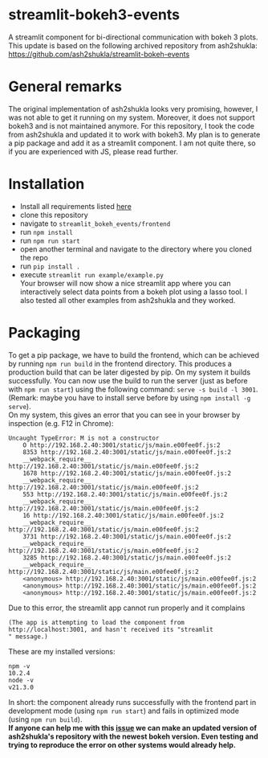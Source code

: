 # streamlit-bokeh3-events
A streamlit component for bi-directional communication with bokeh 3 plots. This update is based on the following archived repository from ash2shukla: https://github.com/ash2shukla/streamlit-bokeh-events

# General remarks
The original implementation of ash2shukla looks very promising, however, I was not able to get it running on my system. Moreover, it does not support bokeh3 and is not maintained anymore. For this repository, I took the code from ash2shukla and updated it to work with bokeh3. My plan is to generate a pip package and add it as a streamlit component. I am not quite there, so if you are experienced with JS, please read further.

# Installation
- Install all requirements listed [here](https://docs.streamlit.io/library/components/components-api#development-environment-setup)
- clone this repository
- navigate to `streamlit_bokeh_events/frontend`
- run `npm install`
- run `npm run start`
- open another terminal and navigate to the directory where you cloned the repo
- run `pip install .`
- execute `streamlit run example/example.py`  
Your browser will now show a nice streamlit app where you can interactively select data points from a bokeh plot using a lasso tool. I also tested all other examples from ash2shukla and they worked.

# Packaging
To get a pip package, we have to build the frontend, which can be achieved by running `npm run build` in the frontend directory. This produces a production build that can be later digested by pip. On my system it builds successfully. You can now use the build to run the server (just as before with `npm run start`) using the following command: `serve -s build -l 3001`. (Remark: maybe you have to install serve before by using `npm install -g serve`).  
On my system, this gives an error that you can see in your browser by inspection (e.g. F12 in Chrome):
```
Uncaught TypeError: M is not a constructor
    O http://192.168.2.40:3001/static/js/main.e00fee0f.js:2
    8353 http://192.168.2.40:3001/static/js/main.e00fee0f.js:2
    __webpack_require__ http://192.168.2.40:3001/static/js/main.e00fee0f.js:2
    1678 http://192.168.2.40:3001/static/js/main.e00fee0f.js:2
    __webpack_require__ http://192.168.2.40:3001/static/js/main.e00fee0f.js:2
    553 http://192.168.2.40:3001/static/js/main.e00fee0f.js:2
    __webpack_require__ http://192.168.2.40:3001/static/js/main.e00fee0f.js:2
    16 http://192.168.2.40:3001/static/js/main.e00fee0f.js:2
    __webpack_require__ http://192.168.2.40:3001/static/js/main.e00fee0f.js:2
    3731 http://192.168.2.40:3001/static/js/main.e00fee0f.js:2
    __webpack_require__ http://192.168.2.40:3001/static/js/main.e00fee0f.js:2
    3285 http://192.168.2.40:3001/static/js/main.e00fee0f.js:2
    __webpack_require__ http://192.168.2.40:3001/static/js/main.e00fee0f.js:2
    <anonymous> http://192.168.2.40:3001/static/js/main.e00fee0f.js:2
    <anonymous> http://192.168.2.40:3001/static/js/main.e00fee0f.js:2
    <anonymous> http://192.168.2.40:3001/static/js/main.e00fee0f.js:2
```
Due to this error, the streamlit app cannot run properly and it complains 
```
(The app is attempting to load the component from http://localhost:3001, and hasn't received its "streamlit
" message.)
```  
These are my installed versions:  
```
npm -v
10.2.4
node -v
v21.3.0
```  
In short: the component already runs successfully with the frontend part in development mode (using ```npm run start```) and fails in optimized mode (using ```npm run build```).  
**If anyone can help me with this [issue](https://github.com/ChristophNa/streamlit-bokeh3-events/issues/1) we can make an updated version of ash2shukla's repository with the newest bokeh version. Even testing and trying to reproduce the error on other systems would already help.**
